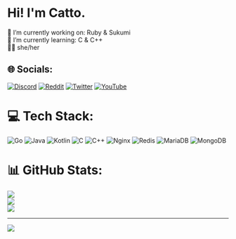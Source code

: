 # Hi! I'm Catto.
🔭 I’m currently working on: Ruby & Sukumi<br>🌱 I’m currently learning: C & C++<br>🏳️‍⚧️ she/her


## 🌐 Socials:
[![Discord](https://img.shields.io/badge/Discord-%237289DA.svg?logo=discord&logoColor=white)](https://discord.gg/arkoselabs) [![Reddit](https://img.shields.io/badge/Reddit-%23FF4500.svg?logo=Reddit&logoColor=white)](https://reddit.com/user/FemboyPegging) [![Twitter](https://img.shields.io/badge/Twitter-%231DA1F2.svg?logo=Twitter&logoColor=white)](https://twitter.com/synfloods) [![YouTube](https://img.shields.io/badge/YouTube-%23FF0000.svg?logo=YouTube&logoColor=white)](https://youtube.com/channel/UCweyrjDuZox9vAmOz5YQzJA) 

# 💻 Tech Stack:
![Go](https://img.shields.io/badge/go-%2300ADD8.svg?style=flat&logo=go&logoColor=white) ![Java](https://img.shields.io/badge/java-%23ED8B00.svg?style=flat&logo=java&logoColor=white) ![Kotlin](https://img.shields.io/badge/kotlin-%230095D5.svg?style=flat&logo=kotlin&logoColor=white) ![C](https://img.shields.io/badge/c-%2300599C.svg?style=flat&logo=c&logoColor=white) ![C++](https://img.shields.io/badge/c++-%2300599C.svg?style=flat&logo=c%2B%2B&logoColor=white) ![Nginx](https://img.shields.io/badge/nginx-%23009639.svg?style=flat&logo=nginx&logoColor=white) ![Redis](https://img.shields.io/badge/redis-%23DD0031.svg?style=flat&logo=redis&logoColor=white) ![MariaDB](https://img.shields.io/badge/MariaDB-003545?style=flat&logo=mariadb&logoColor=white) ![MongoDB](https://img.shields.io/badge/MongoDB-%234ea94b.svg?style=flat&logo=mongodb&logoColor=white)
# 📊 GitHub Stats:
![](https://github-readme-stats.vercel.app/api?username=FemboyKissing&theme=radical&hide_border=false&include_all_commits=false&count_private=false)<br/>
![](https://github-readme-streak-stats.herokuapp.com/?user=FemboyKissing&theme=radical&hide_border=false)<br/>
![](https://github-readme-stats.vercel.app/api/top-langs/?username=FemboyKissing&theme=radical&hide_border=false&include_all_commits=false&count_private=false&layout=compact)

---
[![](https://visitcount.itsvg.in/api?id=FemboyKissing&icon=0&color=0)](https://visitcount.itsvg.in)
